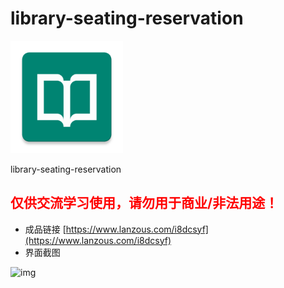 # library-seating-reservation
<img src="https://github.com/yaokui2018/library-seating-reservation/blob/master/app/src/main/ic_launcher-web.png?raw=true" width="180">

library-seating-reservation
## <font color=red>仅供交流学习使用，请勿用于商业/非法用途！</font>

- 成品链接 [https://www.lanzous.com/i8dcsyf](https://www.lanzous.com/i8dcsyf)
- 界面截图

![img](http://yaokui.ltd:8080/seat/1/0.png)
